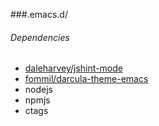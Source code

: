 ###.emacs.d/
###### Dependencies

* [daleharvey/jshint-mode](https://github.com/daleharvey/jshint-mode)
* [fommil/darcula-theme-emacs](https://github.com/fommil/darcula-theme-emacs)
* nodejs
* npmjs
* ctags
